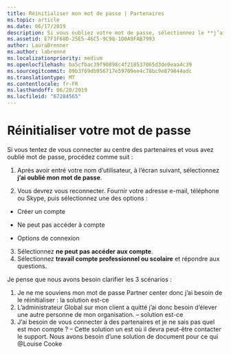 ```yaml
---
title: Réinitialiser mon mot de passe | Partenaires
ms.topic: article
ms.date: 06/17/2019
description: Si vous oubliez votre mot de passe, sélectionnez le **j’ai oublié mon mot de passe** lien.
ms.assetid: E7F1F68D-25E5-46C5-9C98-1D0A9FAB7993
author: LauraBrenner
ms.author: labrenne
ms.localizationpriority: medium
ms.openlocfilehash: ba5cfbac39f90898c4f218537065d3de0eaa4c39
ms.sourcegitcommit: 09b3f69db956717e59709ee4c78bc9e879844adc
ms.translationtype: MT
ms.contentlocale: fr-FR
ms.lasthandoff: 06/20/2019
ms.locfileid: "67284565"
---
```

# <a name="reset-your-password"></a>Réinitialiser votre mot de passe

Si vous tentez de vous connecter au centre des partenaires et vous avez oublié mot de passe, procédez comme suit :

1. Après avoir entré votre nom d’utilisateur, à l’écran suivant, sélectionnez **j’ai oublié mon mot de passe**.

2. Vous devrez vous reconnecter. Fournir votre adresse e-mail, téléphone ou Skype, puis sélectionnez une des options :

- Créer un compte

- Ne peut pas accéder à compte

- Options de connexion

3. Sélectionnez **ne peut pas accéder aux compte**.
4. Sélectionnez **travail compte professionnel ou scolaire** et répondre aux questions.

















Je pense que nous avons besoin clarifier les 3 scénarios :
1.  Je ne me souviens mon mot de passe Partner center donc j’ai besoin de le réinitialiser : la solution est-ce
2.  L’administrateur Global sur mon client a quitté j’ai donc besoin d’élever une autre personne de mon organisation. – solution est-ce
3.  J’ai besoin de vous connecter à des partenaires et je ne sais pas quel est mon compte ? – Cette solution un est où il devra peut-être contacter le support.  Nous avons besoin d’une solution de document pour ce qui @Louise Cooke

